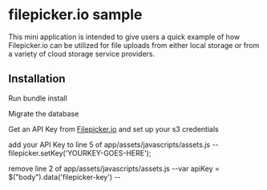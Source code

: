 filepicker.io sample
====================

This mini application is intended to give users a quick example of how
Filepicker.io can be utilized for file uploads from either local storage or 
from a variety of cloud storage service providers.  

Installation
------------

Run bundle install

Migrate the database

Get an API Key from [Filepicker.io](http://filepicker.io) and set up 
your s3 credentials

add your API Key to line 5 of app/assets/javascripts/assets.js -- filepicker.setKey('YOURKEY-GOES-HERE');

remove line 2 of app/assets/javascripts/assets.js --var apiKey = $("body").data('filepicker-key') --









